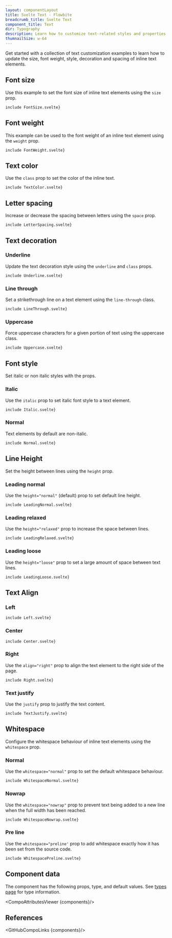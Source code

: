 ```yaml
---
layout: componentLayout
title: Svelte Text - Flowbite
breadcrumb_title: Svelte Text
component_title: Text
dir: Typography
description: Learn how to customize text-related styles and properties such as font size, font style, text decoration, font weight and more
thumnailSize: w-64
---
```


<script>
  import { CompoAttributesViewer, GitHubCompoLinks, toKebabCase } from '../../utils'
  import { A, Heading } from '$lib'

  const components = 'P, Span'

  // lib files
  // const libFilesArray = [
  //   import.meta.glob("$lib/typography/P.svelte"),
  //   import.meta.glob("$lib/typography/Span.svelte"),
  // ];
  // const libFiles = { ...libFilesArray[0], ...libFilesArray[1] };
</script>

Get started with a collection of text customization examples to learn how to update the size, font weight, style, decoration and spacing of inline text elements.

## Font size

Use this example to set the font size of inline text elements using the `size` prop.

```svelte example class="flex flex-wrap items-center space-x-4 rtl:space-x-reverse"
include FontSize.svelte}
```

## Font weight

This example can be used to the font weight of an inline text element using the `weight` prop.

```svelte example class="flex flex-wrap items-center space-x-4 rtl:space-x-reverse" hideScript
include FontWeight.svelte}
```

## Text color

Use the `class` prop to set the color of the inline text.

```svelte example class="flex flex-wrap items-center space-x-4 rtl:space-x-reverse" hideScript
include TextColor.svelte}
```

## Letter spacing

Increase or decrease the spacing between letters using the `space` prop.

```svelte example class="flex flex-wrap items-center rtl:space-x-reverse" hideScript
include LetterSpacing.svelte}
```

## Text decoration

### Underline

Update the text decoration style using the `underline` and `class` props.

```svelte example
include Underline.svelte}
```

### Line through

Set a strikethrough line on a text element using the `line-through` class.

```svelte example
include LineThrough.svelte}
```

### Uppercase

Force uppercase characters for a given portion of text using the uppercase class.

```svelte example
include Uppercase.svelte}
```

## Font style

Set italic or non italic styles with the props.

### Italic

Use the `italic` prop to set italic font style to a text element.

```svelte example hideScript
include Italic.svelte}
```

### Normal

Text elements by default are non-italic.

```svelte example hideScript
include Normal.svelte}
```

## Line Height

Set the height between lines using the `height` prop.

### Leading normal

Use the `height="normal"` (default) prop to set default line height.

```svelte example hideScript
include LeadingNormal.svelte}
```

### Leading relaxed

Use the `height="relaxed"` prop to increase the space between lines.

```svelte example hideScript
include LeadingRelaxed.svelte}
```

### Leading loose

Use the `height="loose"` prop to set a large amount of space between text lines.

```svelte example hideScript
include LeadingLoose.svelte}
```

## Text Align

### Left

```svelte example hideScript
include Left.svelte}
```

### Center

```svelte example hideScript
include Center.svelte}
```

### Right

Use the `align="right"` prop to align the text element to the right side of the page.

```svelte example hideScript
include Right.svelte}
```

### Text justify

Use the `justify` prop to justify the text content.

```svelte example hideScript
include TextJustify.svelte}
```

## Whitespace

Configure the whitespace behaviour of inline text elements using the `whitespace` prop.

### Normal

Use the `whitespace="normal"` prop to set the default whitespace behaviour.

```svelte example hideScript
include WhitespaceNormal.svelte}
```

### Nowrap

Use the `whitespace="nowrap"` prop to prevent text being added to a new line when the full width has been reached.

```svelte example class="overflow-y-scroll" hideScript
include WhitespaceNowrap.svelte}
```

### Pre line

Use the `whitespace="preline'` prop to add whitespace exactly how it has been set from the source code.

```svelte example hideScript
include WhitespacePreline.svelte}
```

## Component data

The component has the following props, type, and default values. See [types page](/docs/pages/typescript) for type information.

<CompoAttributesViewer {components}/>

## References

<GitHubCompoLinks {components}/>
